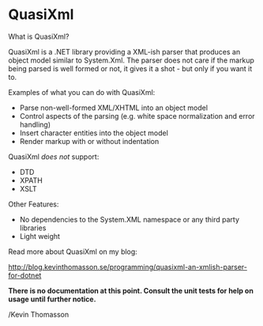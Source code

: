 # QuasiXml
What is QuasiXml?

QuasiXml is a .NET library providing a XML-ish parser that  produces an object model similar to System.Xml. The parser does not care if the markup being parsed is well formed or not, it gives it a shot - but only if you want it to. 

Examples of what you can do with QuasiXml:

* Parse non-well-formed XML/XHTML into an object model
* Control aspects of the parsing (e.g. white space normalization and error handling)
* Insert character entities into the object model
* Render markup with or without indentation

QuasiXml <i>does not</i> support: 

* DTD
* XPATH
* XSLT

Other Features:

* No dependencies to the System.XML namespace or any third party libraries
* Light weight

Read more about QuasiXml on my blog:

http://blog.kevinthomasson.se/programming/quasixml-an-xmlish-parser-for-dotnet

<b>There is no documentation at this point. Consult the unit tests for help on usage until further notice.</b>

/Kevin Thomasson
